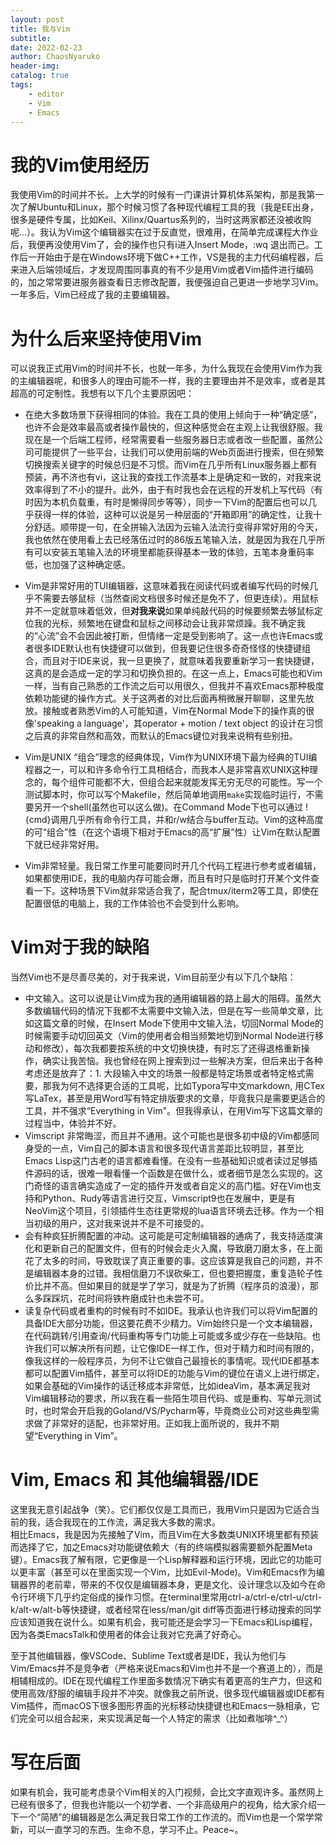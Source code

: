 ```yaml
---
layout: post
title: 我与Vim
subtitle: 
date: 2022-02-23
author: ChaosNyaruko
header-img: 
catalog: true
tags:
    - editor
    - Vim
    - Emacs
---
```


# 我的Vim使用经历
我使用Vim的时间并不长。上大学的时候有一门课讲计算机体系架构，那是我第一次了解Ubuntu和Linux，那个时候习惯了各种现代编程工具的我（我是EE出身，很多是硬件专属，比如Keil、Xilinx/Quartus系列的，当时这两家都还没被收购呢...）。我认为Vim这个编辑器实在过于反直觉，很难用，在简单完成课程大作业后，我便再没使用Vim了，会的操作也只有i进入Insert Mode，<esc>:wq 退出而己。工作后一开始由于是在Windows环境下做C++工作，VS是我的主力代码编程器，后来进入后端领域后，才发现周围同事真的有不少是用Vim或者Vim插件进行编码的，加之常常要进服务器查看日志修改配置，我便强迫自己更进一步地学习Vim。一年多后，Vim已经成了我的主要编辑器。

# 为什么后来坚持使用Vim
可以说我正式用Vim的时间并不长，也就一年多，为什么我现在会使用Vim作为我的主编辑器呢，和很多人的理由可能不一样，我的主要理由并不是效率，或者是其超高的可定制性。我想有以下几个主要原因吧：
- 在绝大多数场景下获得相同的体验。我在工具的使用上倾向于一种“确定感”，也许不会是效率最高或者操作最快的，但这种感觉会在主观上让我很舒服。我现在是一个后端工程师，经常需要看一些服务器日志或者改一些配置，虽然公司可能提供了一些平台，让我们可以使用前端的Web页面进行搜索，但在频繁切换搜索关键字的时候总归是不习惯。而Vim在几乎所有Linux服务器上都有预装，再不济也有vi，这让我的查找工作流基本上是确定和一致的，对我来说效率得到了不小的提升。此外，由于有时我也会在远程的开发机上写代码（有时因为本机负载重，有时是懒得同步等等），同步一下Vim的配置后也可以几乎获得一样的体验，这种可以说是另一种层面的“开箱即用”的确定性，让我十分舒适。顺带提一句，在全拼输入法因为云输入法流行变得非常好用的今天，我也依然在使用看上去已经落伍过时的86版五笔输入法，就是因为我在几乎所有可以安装五笔输入法的环境里都能获得基本一致的体验，五笔本身重码率低，也加强了这种确定感。

- Vim是非常好用的TUI编辑器，这意味着我在阅读代码或者编写代码的时候几乎不需要去够鼠标（当然查阅文档很多时候还是免不了，但更连续）。用鼠标并不一定就意味着低效，但**对我来说**如果单纯敲代码的时候要频繁去够鼠标定位我的光标，频繁地在键盘和鼠标之间移动会让我非常烦躁。我不确定我的“心流”会不会因此被打断，但情绪一定是受到影响了。这一点也许Emacs或者很多IDE默认也有快捷键可以做到，但我要记住很多奇奇怪怪的快捷键组合，而且对于IDE来说，我一旦更换了，就意味着我要重新学习一套快捷键，这真的是会造成一定的学习和切换负担的。在这一点上，Emacs可能也和Vim一样，当有自己熟悉的工作流之后可以用很久，但我并不喜欢Emacs那种极度依赖功能键的操作方式。关于这两者的对比后面再稍微展开聊聊，这里先放放。接触或者熟悉Vim的人可能知道，Vim在Normal Mode下的操作真的很像'speaking a language'，其operator + motion / text object 的设计在习惯之后真的非常自然和高效，而默认的Emacs键位对我来说稍有些别扭。
- Vim是UNIX “组合”理念的经典体现，Vim作为UNIX环境下最为经典的TUI编程器之一，可以和许多命令行工具相结合，而我本人是非常喜欢UNIX这种理念的，每个组件可能都不大，但组合起来就能发挥无穷无尽的可能性。写一个测试脚本时，你可以写个Makefile，然后简单地调用`make`实现临时运行，不需要另开一个shell(虽然也可以这么做)。在Command Mode下也可以通过 !{cmd}调用几乎所有命令行工具，并和r/w结合与buffer互动。Vim的这种高度的可“组合”性（在这个语境下相对于Emacs的高“扩展”性）让Vim在默认配置下就已经非常好用。
- Vim非常轻量。我日常工作里可能要同时开几个代码工程进行参考或者编辑，如果都使用IDE，我的电脑内存可能会爆，而且有时只是临时打开某个文件查看一下。这种场景下Vim就非常适合我了，配合tmux/iterm2等工具，即使在配置很低的电脑上，我的工作体验也不会受到什么影响。


# Vim对于我的缺陷
当然Vim也不是尽善尽美的，对于我来说，Vim目前至少有以下几个缺陷：
    
- 中文输入。这可以说是让Vim成为我的通用编辑器的路上最大的阻碍。虽然大多数编辑代码的情况下我都不太需要中文输入法，但是在写一些简单文章，比如这篇文章的时候，在Insert Mode下使用中文输入法，切回Normal Mode的时候需要手动切回英文（Vim的使用者会相当频繁地切到Normal Node进行移动和修改），每次我都要按系统的中文切换快捷，有时忘了还得退格重新操作，确实让我苦恼。我也曾经在网上搜索到过一些解决方案，但后来出于各种考虑还是放弃了：1. 大段输入中文的场景一般都是特定场景或者特定格式需要，那我为何不选择更合适的工具呢，比如Typora写中文markdown, 用CTex写LaTex，甚至是用Word写有特定排版要求的文章，毕竟我只是需要更适合的工具，并不强求“Everything in Vim"。但我得承认，在用Vim写下这篇文章的过程当中，体验并不好。
- Vimscript 非常晦涩，而且并不通用。这个可能也是很多初中级的Vim都感同身受的一点，Vim自己的脚本语言和很多现代语言差距比较明显，甚至比Emacs Lisp这门古老的语言都难看懂。在没有一些基础知识或者读过足够插件源码的话，很难一眼看懂一个函数是在做什么，或者细节是怎么实现的。这门奇怪的语言确实造成了一定的插件开发或者自定义的高门槛。好在Vim也支持和Python、Rudy等语言进行交互，Vimscript9也在发展中，更是有NeoVim这个项目，引领插件生态往更常规的lua语言环境去迁移。作为一个相当初级的用户，这对我来说并不是不可接受的。
- 会有种疯狂折腾配置的冲动。这可能是可定制编辑器的通病了，我支持适度演化和更新自己的配置文件，但有的时候会走火入魔，导致磨刀磨太多，在上面花了太多的时间，导致耽误了真正重要的事。这应该算是我自己的问题，并不是编辑器本身的过错。我相信磨刀不误砍柴工，但也要把握度，重复造轮子性价比并不高。但如果目的就是学了学习，就是为了折腾（程序员的浪漫），那么多踩踩坑，花时间将铁杵磨成针也未尝不可。
- 读复杂代码或者重构的时候有时不如IDE。我承认也许我们可以将Vim配置的具备IDE大部分功能，但这要花费不少精力。Vim始终只是一个文本编辑器，在代码跳转/引用查询/代码重构等专门功能上可能或多或少存在一些缺陷。也许我们可以解决所有问题，让它像IDE一样工作，但对于精力和时间有限的，像我这样的一般程序员，为何不让它做自己最擅长的事情呢。现代IDE都基本都可以配置Vim插件，甚至可以将IDE的功能与Vim的键位在语义上进行绑定，如果会基础的Vim操作的话迁移成本非常低，比如ideaVim，基本满足我对Vim编辑移动的要求，所以我在看一些陌生项目代码、或是重构、写单元测试时，也时常会开启我的Goland/VS/Pycharm等，毕竟商业公司对这些典型需求做了非常好的适配，也非常好用。正如我上面所说的，我并不期望“Everything in Vim”。
    
# Vim, Emacs 和 其他编辑器/IDE
这里我无意引起战争（笑）。它们都仅仅是工具而已，我用Vim只是因为它适合当前的我，适合我现在的工作流，满足我大多数的需求。  
相比Emacs，我是因为先接触了Vim，而且Vim在大多数类UNIX环境里都有预装而选择了它，加之Emacs对功能键依赖大（有的终端模拟器需要额外配置Meta键）。Emacs我了解有限，它更像是一个Lisp解释器和运行环境，因此它的功能可以更丰富（甚至可以在里面实现一个Vim，比如Evil-Mode)。Vim和Emacs作为编辑器界的老前辈，带来的不仅仅是编辑器本身，更是文化、设计理念以及如今在命令行环境下几乎约定俗成的操作习惯。在terminal里常用ctrl-a/ctrl-e/ctrl-u/ctrl-k/alt-w/alt-b等快捷键，或者经常在less/man/git diff等页面进行移动搜索的同学应该知道我在说什么。如果有机会，我可能还是会学习一下Emacs和Lisp编程，因为各类EmacsTalk和使用者的体会让我对它充满了好奇心。  
    
至于其他编辑器，像VSCode、Sublime Text或者是IDE，我认为他们与Vim/Emacs并不是竞争者（严格来说Emacs和Vim也并不是一个赛道上的），而是相辅相成的。IDE在现代编程工作里面多数情况下确实有着更高的生产力，但这和使用高效/舒服的编辑手段并不冲突。就像我之前所说，很多现代编辑器或IDE都有Vim插件，而macOS下很多图形界面的光标移动快捷键也和Emacs一脉相承，它们完全可以组合起来，来实现满足每一个人特定的需求（比如煮咖啡^_^）

# 写在后面
如果有机会，我可能考虑录个Vim相关的入门视频，会比文字直观许多。虽然网上已经有很多了，但我也许能以一个初学者、一个非高级用户的视角，给大家介绍一下一个“简陋”的编辑器是怎么满足我日常工作的工作流的。而Vim也是一个常学常新，可以一直学习的东西。生命不息，学习不止。Peace~。

